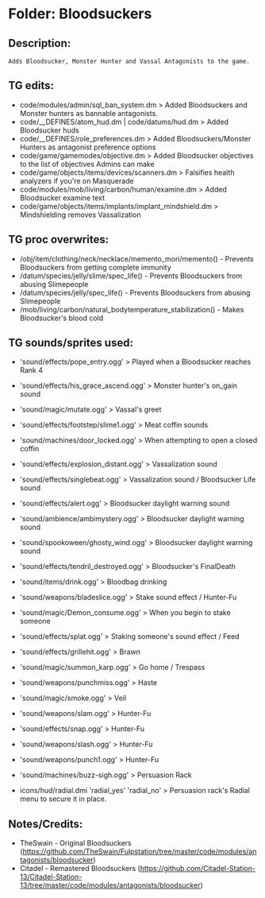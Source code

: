 # Folder: Bloodsuckers

## Description:

	Adds Bloodsucker, Monster Hunter and Vassal Antagonists to the game.

## TG edits:

- code/modules/admin/sql_ban_system.dm > Added Bloodsuckers and Monster hunters as bannable antagonists.
- code/__DEFINES/atom_hud.dm | code/datums/hud.dm > Added Bloodsucker huds
- code/__DEFINES/role_preferences.dm > Added Bloodsuckers/Monster Hunters as antagonist preference options
- code/game/gamemodes/objective.dm > Added Bloodsucker objectives to the list of objectives Admins can make
- code/game/objects/items/devices/scanners.dm > Falsifies health analyzers if you're on Masquerade
- code/modules/mob/living/carbon/human/examine.dm > Added Bloodsucker examine text
- code/game/objects/items/implants/implant_mindshield.dm > Mindshielding removes Vassalization

## TG proc overwrites:

- /obj/item/clothing/neck/necklace/memento_mori/memento() - Prevents Bloodsuckers from getting complete immunity
- /datum/species/jelly/slime/spec_life() - Prevents Bloodsuckers from abusing Slimepeople
- /datum/species/jelly/spec_life() - Prevents Bloodsuckers from abusing Slimepeople
- /mob/living/carbon/natural_bodytemperature_stabilization() - Makes Bloodsucker's blood cold

## TG sounds/sprites used:

- 'sound/effects/pope_entry.ogg' > Played when a Bloodsucker reaches Rank 4
- 'sound/effects/his_grace_ascend.ogg' > Monster hunter's on_gain sound
- 'sound/magic/mutate.ogg' > Vassal's greet
- 'sound/effects/footstep/slime1.ogg' > Meat coffin sounds
- 'sound/machines/door_locked.ogg' > When attempting to open a closed coffin
- 'sound/effects/explosion_distant.ogg' > Vassalization sound
- 'sound/effects/singlebeat.ogg' > Vassalization sound / Bloodsucker Life sound
- 'sound/effects/alert.ogg' > Bloodsucker daylight warning sound
- 'sound/ambience/ambimystery.ogg' > Bloodsucker daylight warning sound
- 'sound/spookoween/ghosty_wind.ogg' > Bloodsucker daylight warning sound
- 'sound/effects/tendril_destroyed.ogg' > Bloodsucker's FinalDeath
- 'sound/items/drink.ogg' > Bloodbag drinking
- 'sound/weapons/bladeslice.ogg' > Stake sound effect / Hunter-Fu
- 'sound/magic/Demon_consume.ogg' > When you begin to stake someone
- 'sound/effects/splat.ogg' > Staking someone's sound effect / Feed
- 'sound/effects/grillehit.ogg' > Brawn
- 'sound/magic/summon_karp.ogg' > Go home / Trespass
- 'sound/weapons/punchmiss.ogg' > Haste
- 'sound/magic/smoke.ogg' > Veil
- 'sound/weapons/slam.ogg' > Hunter-Fu
- 'sound/effects/snap.ogg' > Hunter-Fu
- 'sound/weapons/slash.ogg' > Hunter-Fu
- 'sound/weapons/punch1.ogg' > Hunter-Fu
- 'sound/machines/buzz-sigh.ogg' > Persuasion Rack

- icons/hud/radial.dmi 'radial_yes' 'radial_no' > Persuasion rack's Radial menu to secure it in place.

## Notes/Credits:

- TheSwain - Original Bloodsuckers (https://github.com/TheSwain/Fulpstation/tree/master/code/modules/antagonists/bloodsucker)
- Citadel - Remastered Bloodsuckers (https://github.com/Citadel-Station-13/Citadel-Station-13/tree/master/code/modules/antagonists/bloodsucker)
